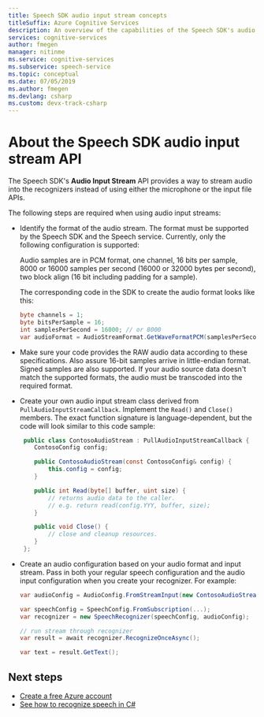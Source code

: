 ```yaml
---
title: Speech SDK audio input stream concepts
titleSuffix: Azure Cognitive Services
description: An overview of the capabilities of the Speech SDK's audio input stream API.
services: cognitive-services
author: fmegen
manager: nitinme
ms.service: cognitive-services
ms.subservice: speech-service
ms.topic: conceptual
ms.date: 07/05/2019
ms.author: fmegen
ms.devlang: csharp
ms.custom: devx-track-csharp
---
```


# About the Speech SDK audio input stream API

The Speech SDK's **Audio Input Stream** API provides a way to stream audio into the recognizers instead of using either the microphone or the input file APIs.

The following steps are required when using audio input streams:

- Identify the format of the audio stream. The format must be supported by the Speech SDK and the Speech service. Currently, only the following configuration is supported:

  Audio samples are in PCM format, one channel, 16 bits per sample, 8000 or 16000 samples per second (16000 or 32000 bytes per second), two block align (16 bit including padding for a sample).

  The corresponding code in the SDK to create the audio format looks like this:

  ```csharp
  byte channels = 1;
  byte bitsPerSample = 16;
  int samplesPerSecond = 16000; // or 8000
  var audioFormat = AudioStreamFormat.GetWaveFormatPCM(samplesPerSecond, bitsPerSample, channels);
  ```

- Make sure your code provides the RAW audio data according to these specifications. Also assure 16-bit samples arrive in little-endian format. Signed samples are also supported. If your audio source data doesn't match the supported formats, the audio must be transcoded into the required format.

- Create your own audio input stream class derived from `PullAudioInputStreamCallback`. Implement the `Read()` and `Close()` members. The exact function signature is language-dependent, but the code will look similar to this code sample:

  ```csharp
   public class ContosoAudioStream : PullAudioInputStreamCallback {
      ContosoConfig config;

      public ContosoAudioStream(const ContosoConfig& config) {
          this.config = config;
      }

      public int Read(byte[] buffer, uint size) {
          // returns audio data to the caller.
          // e.g. return read(config.YYY, buffer, size);
      }

      public void Close() {
          // close and cleanup resources.
      }
   };
  ```

- Create an audio configuration based on your audio format and input stream. Pass in both your regular speech configuration and the audio input configuration when you create your recognizer. For example:

  ```csharp
  var audioConfig = AudioConfig.FromStreamInput(new ContosoAudioStream(config), audioFormat);

  var speechConfig = SpeechConfig.FromSubscription(...);
  var recognizer = new SpeechRecognizer(speechConfig, audioConfig);

  // run stream through recognizer
  var result = await recognizer.RecognizeOnceAsync();

  var text = result.GetText();
  ```

## Next steps

- [Create a free Azure account](https://azure.microsoft.com/free/cognitive-services/)
- [See how to recognize speech in C#](./get-started-speech-to-text.md?pivots=programming-language-csharp&tabs=dotnet)
